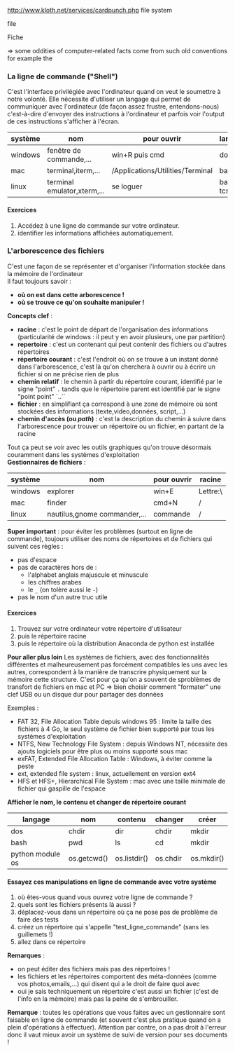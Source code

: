 



http://www.kloth.net/services/cardpunch.php
file system

file

Fiche

=> some oddities of computer-related facts come from such old conventions
for example the


### La ligne de commande ("Shell")
C'est l'interface privilégiée avec l'ordinateur quand on veut le soumettre à notre volonté.
Elle nécessite d'utiliser un langage qui permet de communiquer avec l'ordinateur (de façon assez frustre, entendons-nous) c'est-à-dire d'envoyer des instructions à l'ordinateur et parfois voir l'output de ces instructions s'afficher à l'écran.


système|nom|pour ouvrir|langage
-------|--------|--------|------
windows|fenêtre de commande,... |win+R puis cmd| dos
mac|terminal,iterm,...|/Applications/Utilities/Terminal| bash
linux|terminal emulator,xterm,...|se loguer|bash, tcsh,...

#### Exercices
1. Accédez à une ligne de commande sur votre ordinateur.
2. identifier les informations affichées automatiquement.


### L'arborescence des fichiers
C'est une façon de se représenter et d'organiser l'information stockée dans la mémoire de l'ordinateur  
Il faut toujours savoir :

- **où on est dans cette arborescence !**
- **où se trouve ce qu'on souhaite manipuler !**


**Concepts clef** :

- **racine** : c'est le point de départ de l'organisation des informations (particularité de windows : il peut y en avoir plusieurs, une par partition)
- **repertoire** : c'est un contenant qui peut contenir des fichiers ou d'autres répertoires
- **répertoire courant** : c'est l'endroit où on se trouve à un instant donné dans l'arborescence, c'est là qu'on cherchera à ouvrir ou à écrire un fichier si on ne précise rien de plus
- **chemin relatif** : le chemin à partir du répertoire courant, identifié par le signe "point" `.` tandis que le répertoire parent est identifié par le signe "point point" `..``
- **fichier** : en simplifiant ça correspond à une zone de mémoire où sont stockées des informations (texte,video,données, script,...)
- **chemin d'accès (ou _path_)** : c'est la description du chemin à suivre dans l'arborescence pour trouver un répertoire ou un fichier, en partant de la racine

Tout ça peut se voir avec les outils graphiques qu'on trouve désormais couramment dans les systèmes d'exploitation  
**Gestionnaires de fichiers** :

système|nom|pour ouvrir|racine
-------|--------|--------|------
windows|explorer|win+E| Lettre:\
mac|finder|cmd+N| /
linux|nautilus,gnome commander,...|commande|/

**Super important** : pour éviter les problèmes (surtout en ligne de commande), toujours utiliser des noms de répertoires et de fichiers qui suivent ces règles :
- pas d'espace
- pas de caractères hors de :
  - l'alphabet anglais majuscule et minuscule
  - les chiffres arabes
  - le `_` (on tolère aussi le `-`)
- pas le nom d'un autre truc utile


#### Exercices
1. Trouvez sur votre ordinateur votre répertoire d'utilisateur
3. puis le répertoire racine
2. puis le répertoire où la distribution Anaconda de python est installée


**Pour aller plus loin**
Les systèmes de fichiers, avec des fonctionnalités différentes et malheureusement pas forcément compatibles les uns avec les autres, correspondent à la manière de transcrire physiquement sur la mémoire cette structure. C'est pour ça qu'on a souvent de sproblèmes de transfort de fichiers en mac et PC => bien choisir comment "formater" une clef USB ou un disque dur pour partager des données

Exemples :

- FAT 32, File Allocation Table depuis windows 95 : limite la taille des fichiers à 4 Go, le seul système de fichier bien supporté par tous les systèmes d'exploitation
- NTFS, New Technology File System : depuis Windows NT, nécessite des ajouts logiciels pour être plus ou moins supporté sous mac
- exFAT, Extended File Allocation Table : Windows, à éviter comme la peste
- ext, extended file system : linux, actuellement en version ext4
- HFS et HFS+, Hierarchical File System : mac avec une taille minimale de fichier qui gaspille de l'espace



**Afficher le nom, le contenu et changer de répertoire courant**

langage|nom|contenu|changer | créer
-------|--------|--------|---|---
dos|chdir|dir|chdir|mkdir
bash|pwd|ls|cd|mkdir
python module os|os.getcwd()|os.listdir()|os.chdir|os.mkdir()

#### Essayez ces manipulations en ligne de commande avec votre système

1. où êtes-vous quand vous ouvrez votre ligne de commande ?
2. quels sont les fichiers présents là aussi ?
1. déplacez-vous dans un répertoire où ça ne pose pas de problème de faire des tests
1. créez un répertoire qui s'appelle "test_ligne_commande" (sans les guillemets !)
1. allez dans ce répertoire


**Remarques** :

- on peut éditer des fichiers mais pas des répertoires !
- les fichiers et les répertoires comportent des méta-données (comme vos photos,emails,...) qui disent qui a le droit de faire quoi avec
- oui je sais techniquement un répertoire c'est aussi un fichier (c'est de l'info en la mémoire) mais pas la peine de s'embrouiller.


**Remarque** : toutes les opérations que vous faites avec un gestionnaire sont faisable en ligne de commande (et souvent c'est plus pratique quand on a plein d'opérations à effectuer). Attention par contre, on a pas droit à l'erreur donc il vaut mieux avoir un système de suivi de version pour ses documents !
